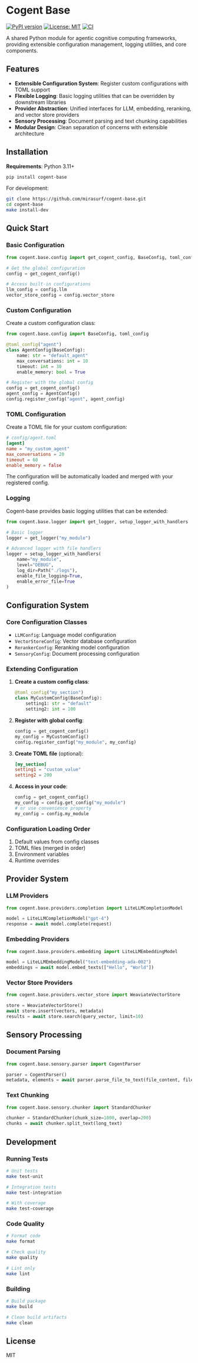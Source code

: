 # Cogent Base

[![PyPI version](https://img.shields.io/pypi/pyversions/cogent-base.svg)](https://pypi.python.org/pypi/cogent-base)
[![License: MIT](https://img.shields.io/badge/License-MIT-yellow.svg)](https://opensource.org/licenses/MIT)
[![CI](https://github.com/mirasurf/cogent-base/actions/workflows/ci.yml/badge.svg)](https://github.com/mirasurf/cogent-base/actions/workflows/ci.yml)

A shared Python module for agentic cognitive computing frameworks, providing extensible configuration management, logging utilities, and core components.

## Features

- **Extensible Configuration System**: Register custom configurations with TOML support
- **Flexible Logging**: Basic logging utilities that can be overridden by downstream libraries
- **Provider Abstraction**: Unified interfaces for LLM, embedding, reranking, and vector store providers
- **Sensory Processing**: Document parsing and text chunking capabilities
- **Modular Design**: Clean separation of concerns with extensible architecture

## Installation

**Requirements**: Python 3.11+

```bash
pip install cogent-base
```

For development:

```bash
git clone https://github.com/mirasurf/cogent-base.git
cd cogent-base
make install-dev
```

## Quick Start

### Basic Configuration

```python
from cogent.base.config import get_cogent_config, BaseConfig, toml_config

# Get the global configuration
config = get_cogent_config()

# Access built-in configurations
llm_config = config.llm
vector_store_config = config.vector_store
```

### Custom Configuration

Create a custom configuration class:

```python
from cogent.base.config import BaseConfig, toml_config

@toml_config("agent")
class AgentConfig(BaseConfig):
    name: str = "default_agent"
    max_conversations: int = 10
    timeout: int = 30
    enable_memory: bool = True

# Register with the global config
config = get_cogent_config()
agent_config = AgentConfig()
config.register_config("agent", agent_config)
```

### TOML Configuration

Create a TOML file for your custom configuration:

```toml
# config/agent.toml
[agent]
name = "my_custom_agent"
max_conversations = 20
timeout = 60
enable_memory = false
```

The configuration will be automatically loaded and merged with your registered config.

### Logging

Cogent-base provides basic logging utilities that can be extended:

```python
from cogent.base.logger import get_logger, setup_logger_with_handlers

# Basic logger
logger = get_logger("my_module")

# Advanced logger with file handlers
logger = setup_logger_with_handlers(
    name="my_module",
    level="DEBUG",
    log_dir=Path("./logs"),
    enable_file_logging=True,
    enable_error_file=True
)
```

## Configuration System

### Core Configuration Classes

- `LLMConfig`: Language model configuration
- `VectorStoreConfig`: Vector database configuration  
- `RerankerConfig`: Reranking model configuration
- `SensoryConfig`: Document processing configuration

### Extending Configuration

1. **Create a custom config class**:
   ```python
   @toml_config("my_section")
   class MyCustomConfig(BaseConfig):
       setting1: str = "default"
       setting2: int = 100
   ```

2. **Register with global config**:
   ```python
   config = get_cogent_config()
   my_config = MyCustomConfig()
   config.register_config("my_module", my_config)
   ```

3. **Create TOML file** (optional):
   ```toml
   [my_section]
   setting1 = "custom_value"
   setting2 = 200
   ```

4. **Access in your code**:
   ```python
   config = get_cogent_config()
   my_config = config.get_config("my_module")
   # or use convenience property
   my_config = config.my_module
   ```

### Configuration Loading Order

1. Default values from config classes
2. TOML files (merged in order)
3. Environment variables
4. Runtime overrides

## Provider System

### LLM Providers

```python
from cogent.base.providers.completion import LiteLLMCompletionModel

model = LiteLLMCompletionModel("gpt-4")
response = await model.complete(request)
```

### Embedding Providers

```python
from cogent.base.providers.embedding import LiteLLMEmbeddingModel

model = LiteLLMEmbeddingModel("text-embedding-ada-002")
embeddings = await model.embed_texts(["Hello", "World"])
```

### Vector Store Providers

```python
from cogent.base.providers.vector_store import WeaviateVectorStore

store = WeaviateVectorStore()
await store.insert(vectors, metadata)
results = await store.search(query_vector, limit=10)
```

## Sensory Processing

### Document Parsing

```python
from cogent.base.sensory.parser import CogentParser

parser = CogentParser()
metadata, elements = await parser.parse_file_to_text(file_content, filename)
```

### Text Chunking

```python
from cogent.base.sensory.chunker import StandardChunker

chunker = StandardChunker(chunk_size=1000, overlap=200)
chunks = await chunker.split_text(long_text)
```

## Development

### Running Tests

```bash
# Unit tests
make test-unit

# Integration tests  
make test-integration

# With coverage
make test-coverage
```

### Code Quality

```bash
# Format code
make format

# Check quality
make quality

# Lint only
make lint
```

### Building

```bash
# Build package
make build

# Clean build artifacts
make clean
```

## License

MIT
